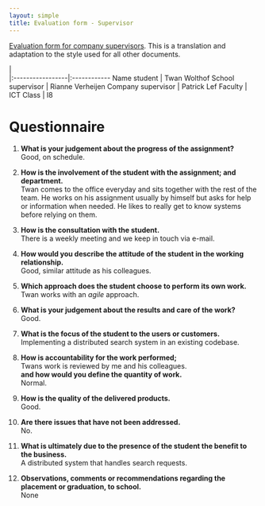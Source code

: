 ```yaml
---
layout: simple
title: Evaluation form - Supervisor
---
```


[Evaluation form for company supervisors](http://blackboard.zuyd.nl/bbcswebdav/courses/HIO-IT4-I4-I8-stage-afstuderen/Documenten/Docs_Afst_Stage/ReflectieBedrijfsbegeleider.docx). This is a translation and adaptation to the style used for all other documents.

|                             
|:-----------------|:------------
Name student       | Twan Wolthof
School supervisor  | Rianne Verheijen
Company supervisor | Patrick Lef
Faculty            | ICT
Class              | I8


# Questionnaire

1.  **What is your judgement about the progress of the assignment?**  
    Good, on schedule.

2.  **How is the involvement of the student with the assignment; and department.**  
    Twan comes to the office everyday and sits together with the rest of the team. He works on his assignment usually by himself but asks for help or information when needed. He likes to really get to know systems before relying on them.

3.  **How is the consultation with the student.**  
    There is a weekly meeting and we keep in touch via e-mail.

4.  **How would you describe the attitude of the student in the working relationship.**  
    Good, similar attitude as his colleagues.

5.  **Which approach does the student choose to perform its own work.**  
    Twan works with an *agile* approach.

6.  **What is your judgement about the results and care of the work?**  
    Good.

7.  **What is the focus of the student to the users or customers.**  
    Implementing a distributed search system in an existing codebase.

8.  **How is accountability for the work performed;**  
    Twans work is reviewed by me and his colleagues.  
     **and how would you define the quantity of work.**  
     Normal.
9.  **How is the quality of the delivered products.**  
    Good.

10. **Are there issues that have not been addressed.**  
    No.

11. **What is ultimately due to the presence of the student the benefit to the business.**  
    A distributed system that handles search requests.

12. **Observations, comments or recommendations regarding the placement or graduation, to school.**  
    None
